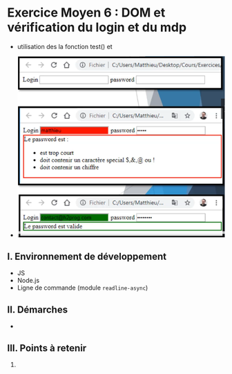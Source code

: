 # Exercice Moyen 6 : DOM et vérification du login et du mdp

- utilisation des la fonction test() et 
  
- ![capture exo6](ex6.png)

## I. Environnement de développement

* JS
* Node.js
* Ligne de commande (module `readline-async`)

## II. Démarches
- 


## III. Points à retenir

1. 
